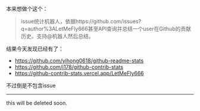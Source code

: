 <!--
 * @Author: LetMeFly
 * @Date: 2025-02-19 17:32:59
 * @LastEditors: LetMeFly.xyz
 * @LastEditTime: 2025-02-19 17:36:40
-->
本来想做个这个：

> issue统计机器人，依据https://github.com/issues?q=author%3ALetMeFly666甚至API查询并总结一个user在Github的贡献历史。支持@机器人然后总结。

结果今天发现已经有了：

+ https://github.com/yihong0618/github-readme-stats
+ https://github.com/j178/github-contrib-stats
+ https://github-contrib-stats.vercel.app/LetMeFly666

不过倒是不包含issue

---

this will be deleted soon.